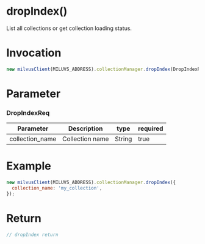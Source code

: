 # dropIndex()
List all collections or get collection loading status.

# Invocation 
```javascript
new milvusClient(MILUVS_ADDRESS).collectionManager.dropIndex(DropIndexReq);
```

# Parameter
### DropIndexReq
| Parameter       | Description     | type   | required |
| --------------- | --------------- | ------ | -------- |
| collection_name | Collection name | String | true     |

# Example
```javascript
new milvusClient(MILUVS_ADDRESS).collectionManager.dropIndex({
  collection_name: 'my_collection',
});

```
# Return
```javascript
// dropIndex return
```
